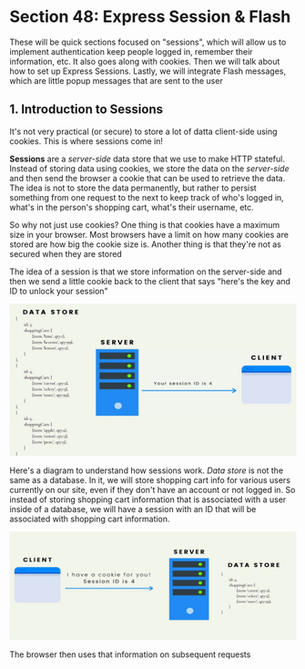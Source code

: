 # Section 48: Express Session & Flash

These will be quick sections focused on "sessions", which will allow us to implement authentication keep people logged in, remember their information, etc. It also goes along with cookies. Then we will talk about how to set up Express Sessions. Lastly, we will integrate Flash messages, which are little popup messages that are sent to the user

## 1. Introduction to Sessions

It's not very practical (or secure) to store a lot of datta client-side using cookies. This is where sessions come in!

**Sessions** are a *server-side* data store that we use to make HTTP stateful. Instead of storing data using cookies, we store the data on the *server-side* and then send the browser a cookie that can be used to retrieve the data. The idea is not to store the data permanently, but rather to persist something from one request to the next to keep track of who's logged in, what's in the person's shopping cart, what's their username, etc.

So why not just use cookies? One thing is that cookies have a maximum size in your browser. Most browsers have a limit on how many cookies are stored are how big the cookie size is. Another thing is that they're not as secured when they are stored

The idea of a session is that we store information on the server-side and then we send a little cookie back to the client that says "here's the key and ID to unlock your session"

![img1](https://github.com/Brian-E-Nguyen/Web-Dev-Bootcamp-2020/blob/48-Express-Session-and-Flash/48-Express-Session-and-Flash/img-for-notes/img1.jpg?raw=true)

Here's a diagram to understand how sessions work. *Data store* is not the same as a database. In it, we will store shopping cart info for various users currently on our site, even if they don't have an account or not logged in. So instead of storing shopping cart information that is associated with a user inside of a database, we will have a session with an ID that will be associated with shopping cart information. 

![img2](https://github.com/Brian-E-Nguyen/Web-Dev-Bootcamp-2020/blob/48-Express-Session-and-Flash/48-Express-Session-and-Flash/img-for-notes/img2.jpg?raw=true)

The browser then uses that information on subsequent requests